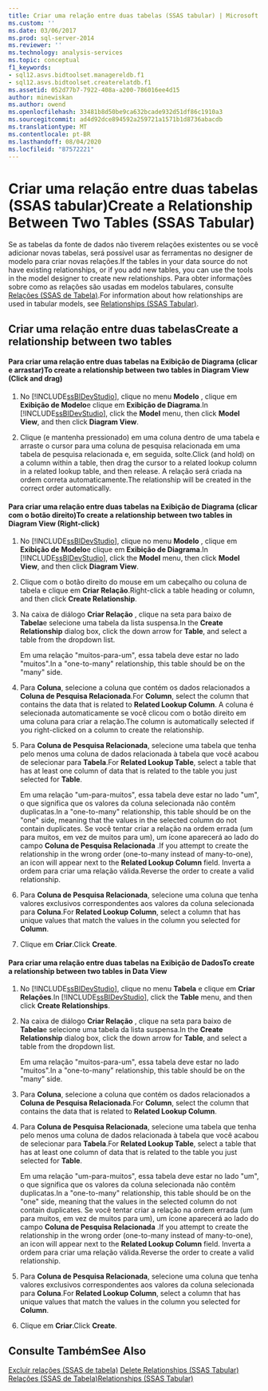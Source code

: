 ```yaml
---
title: Criar uma relação entre duas tabelas (SSAS tabular) | Microsoft Docs
ms.custom: ''
ms.date: 03/06/2017
ms.prod: sql-server-2014
ms.reviewer: ''
ms.technology: analysis-services
ms.topic: conceptual
f1_keywords:
- sql12.asvs.bidtoolset.managereldb.f1
- sql12.asvs.bidtoolset.createrelatdb.f1
ms.assetid: 052d77b7-7922-408a-a200-786016ee4d15
author: minewiskan
ms.author: owend
ms.openlocfilehash: 33481b8d50be9ca632bcade932d51df86c1910a3
ms.sourcegitcommit: ad4d92dce894592a259721a1571b1d8736abacdb
ms.translationtype: MT
ms.contentlocale: pt-BR
ms.lasthandoff: 08/04/2020
ms.locfileid: "87572221"
---
```

# <a name="create-a-relationship-between-two-tables-ssas-tabular"></a><span data-ttu-id="8cdc0-102">Criar uma relação entre duas tabelas (SSAS tabular)</span><span class="sxs-lookup"><span data-stu-id="8cdc0-102">Create a Relationship Between Two Tables (SSAS Tabular)</span></span>
  <span data-ttu-id="8cdc0-103">Se as tabelas da fonte de dados não tiverem relações existentes ou se você adicionar novas tabelas, será possível usar as ferramentas no designer de modelo para criar novas relações.</span><span class="sxs-lookup"><span data-stu-id="8cdc0-103">If the tables in your data source do not have existing relationships, or if you add new tables, you can use the tools in the model designer to create new relationships.</span></span> <span data-ttu-id="8cdc0-104">Para obter informações sobre como as relações são usadas em modelos tabulares, consulte [Relações &#40;SSAS de Tabela&#41;](relationships-ssas-tabular.md).</span><span class="sxs-lookup"><span data-stu-id="8cdc0-104">For information about how relationships are used in tabular models, see [Relationships &#40;SSAS Tabular&#41;](relationships-ssas-tabular.md).</span></span>  
  
## <a name="create-a-relationship-between-two-tables"></a><span data-ttu-id="8cdc0-105">Criar uma relação entre duas tabelas</span><span class="sxs-lookup"><span data-stu-id="8cdc0-105">Create a relationship between two tables</span></span>  
  
#### <a name="to-create-a-relationship-between-two-tables-in-diagram-view-click-and-drag"></a><span data-ttu-id="8cdc0-106">Para criar uma relação entre duas tabelas na Exibição de Diagrama (clicar e arrastar)</span><span class="sxs-lookup"><span data-stu-id="8cdc0-106">To create a relationship between two tables in Diagram View (Click and drag)</span></span>  
  
1.  <span data-ttu-id="8cdc0-107">No [!INCLUDE[ssBIDevStudio](../../includes/ssbidevstudio-md.md)], clique no menu **Modelo** , clique em **Exibição de Modelo**e clique em **Exibição de Diagrama**.</span><span class="sxs-lookup"><span data-stu-id="8cdc0-107">In [!INCLUDE[ssBIDevStudio](../../includes/ssbidevstudio-md.md)], click the **Model** menu, then click **Model View**, and then click **Diagram View**.</span></span>  
  
2.  <span data-ttu-id="8cdc0-108">Clique (e mantenha pressionado) em uma coluna dentro de uma tabela e arraste o cursor para uma coluna de pesquisa relacionada em uma tabela de pesquisa relacionada e, em seguida, solte.</span><span class="sxs-lookup"><span data-stu-id="8cdc0-108">Click (and hold) on a column within a table, then drag the cursor to a related lookup column in a related lookup table, and then release.</span></span> <span data-ttu-id="8cdc0-109">A relação será criada na ordem correta automaticamente.</span><span class="sxs-lookup"><span data-stu-id="8cdc0-109">The relationship will be created in the correct order automatically.</span></span>  
  
#### <a name="to-create-a-relationship-between-two-tables-in-diagram-view-right-click"></a><span data-ttu-id="8cdc0-110">Para criar uma relação entre duas tabelas na Exibição de Diagrama (clicar com o botão direito)</span><span class="sxs-lookup"><span data-stu-id="8cdc0-110">To create a relationship between two tables in Diagram View (Right-click)</span></span>  
  
1.  <span data-ttu-id="8cdc0-111">No [!INCLUDE[ssBIDevStudio](../../includes/ssbidevstudio-md.md)], clique no menu **Modelo** , clique em **Exibição de Modelo**e clique em **Exibição de Diagrama**.</span><span class="sxs-lookup"><span data-stu-id="8cdc0-111">In [!INCLUDE[ssBIDevStudio](../../includes/ssbidevstudio-md.md)], click the **Model** menu, then click **Model View**, and then click **Diagram View**.</span></span>  
  
2.  <span data-ttu-id="8cdc0-112">Clique com o botão direito do mouse em um cabeçalho ou coluna de tabela e clique em **Criar Relação**.</span><span class="sxs-lookup"><span data-stu-id="8cdc0-112">Right-click a table heading or column, and then click **Create Relationship**.</span></span>  
  
3.  <span data-ttu-id="8cdc0-113">Na caixa de diálogo **Criar Relação** , clique na seta para baixo de **Tabela**e selecione uma tabela da lista suspensa.</span><span class="sxs-lookup"><span data-stu-id="8cdc0-113">In the **Create Relationship** dialog box, click the down arrow for **Table**, and select a table from the dropdown list.</span></span>  
  
     <span data-ttu-id="8cdc0-114">Em uma relação "muitos-para-um", essa tabela deve estar no lado "muitos".</span><span class="sxs-lookup"><span data-stu-id="8cdc0-114">In a "one-to-many" relationship, this table should be on the "many" side.</span></span>  
  
4.  <span data-ttu-id="8cdc0-115">Para **Coluna**, selecione a coluna que contém os dados relacionados a **Coluna de Pesquisa Relacionada**.</span><span class="sxs-lookup"><span data-stu-id="8cdc0-115">For **Column**, select the column that contains the data that is related to **Related Lookup Column**.</span></span> <span data-ttu-id="8cdc0-116">A coluna é selecionada automaticamente se você clicou com o botão direito em uma coluna para criar a relação.</span><span class="sxs-lookup"><span data-stu-id="8cdc0-116">The column is automatically selected if you right-clicked on a column to create the relationship.</span></span>  
  
5.  <span data-ttu-id="8cdc0-117">Para **Coluna de Pesquisa Relacionada**, selecione uma tabela que tenha pelo menos uma coluna de dados relacionada à tabela que você acabou de selecionar para **Tabela**.</span><span class="sxs-lookup"><span data-stu-id="8cdc0-117">For **Related Lookup Table**, select a table that has at least one column of data that is related to the table you just selected for **Table**.</span></span>  
  
     <span data-ttu-id="8cdc0-118">Em uma relação "um-para-muitos", essa tabela deve estar no lado "um", o que significa que os valores da coluna selecionada não contêm duplicatas.</span><span class="sxs-lookup"><span data-stu-id="8cdc0-118">In a "one-to-many" relationship, this table should be on the "one" side, meaning that the values in the selected column do not contain duplicates.</span></span> <span data-ttu-id="8cdc0-119">Se você tentar criar a relação na ordem errada (um para muitos, em vez de muitos para um), um ícone aparecerá ao lado do campo **Coluna de Pesquisa Relacionada** .</span><span class="sxs-lookup"><span data-stu-id="8cdc0-119">If you attempt to create the relationship in the wrong order (one-to-many instead of many-to-one), an icon will appear next to the **Related Lookup Column** field.</span></span> <span data-ttu-id="8cdc0-120">Inverta a ordem para criar uma relação válida.</span><span class="sxs-lookup"><span data-stu-id="8cdc0-120">Reverse the order to create a valid relationship.</span></span>  
  
6.  <span data-ttu-id="8cdc0-121">Para **Coluna de Pesquisa Relacionada**, selecione uma coluna que tenha valores exclusivos correspondentes aos valores da coluna selecionada para **Coluna**.</span><span class="sxs-lookup"><span data-stu-id="8cdc0-121">For **Related Lookup Column**, select a column that has unique values that match the values in the column you selected for **Column**.</span></span>  
  
7.  <span data-ttu-id="8cdc0-122">Clique em **Criar**.</span><span class="sxs-lookup"><span data-stu-id="8cdc0-122">Click **Create**.</span></span>  
  
#### <a name="to-create-a-relationship-between-two-tables-in-data-view"></a><span data-ttu-id="8cdc0-123">Para criar uma relação entre duas tabelas na Exibição de Dados</span><span class="sxs-lookup"><span data-stu-id="8cdc0-123">To create a relationship between two tables in Data View</span></span>  
  
1.  <span data-ttu-id="8cdc0-124">No [!INCLUDE[ssBIDevStudio](../../includes/ssbidevstudio-md.md)], clique no menu **Tabela** e clique em **Criar Relações**.</span><span class="sxs-lookup"><span data-stu-id="8cdc0-124">In [!INCLUDE[ssBIDevStudio](../../includes/ssbidevstudio-md.md)], click the **Table** menu, and then click **Create Relationships**.</span></span>  
  
2.  <span data-ttu-id="8cdc0-125">Na caixa de diálogo **Criar Relação** , clique na seta para baixo de **Tabela**e selecione uma tabela da lista suspensa.</span><span class="sxs-lookup"><span data-stu-id="8cdc0-125">In the **Create Relationship** dialog box, click the down arrow for **Table**, and select a table from the dropdown list.</span></span>  
  
     <span data-ttu-id="8cdc0-126">Em uma relação "muitos-para-um", essa tabela deve estar no lado "muitos".</span><span class="sxs-lookup"><span data-stu-id="8cdc0-126">In a "one-to-many" relationship, this table should be on the "many" side.</span></span>  
  
3.  <span data-ttu-id="8cdc0-127">Para **Coluna**, selecione a coluna que contém os dados relacionados a **Coluna de Pesquisa Relacionada**.</span><span class="sxs-lookup"><span data-stu-id="8cdc0-127">For **Column**, select the column that contains the data that is related to **Related Lookup Column**.</span></span>  
  
4.  <span data-ttu-id="8cdc0-128">Para **Coluna de Pesquisa Relacionada**, selecione uma tabela que tenha pelo menos uma coluna de dados relacionada à tabela que você acabou de selecionar para **Tabela**.</span><span class="sxs-lookup"><span data-stu-id="8cdc0-128">For **Related Lookup Table**, select a table that has at least one column of data that is related to the table you just selected for **Table**.</span></span>  
  
     <span data-ttu-id="8cdc0-129">Em uma relação "um-para-muitos", essa tabela deve estar no lado "um", o que significa que os valores da coluna selecionada não contêm duplicatas.</span><span class="sxs-lookup"><span data-stu-id="8cdc0-129">In a "one-to-many" relationship, this table should be on the "one" side, meaning that the values in the selected column do not contain duplicates.</span></span> <span data-ttu-id="8cdc0-130">Se você tentar criar a relação na ordem errada (um para muitos, em vez de muitos para um), um ícone aparecerá ao lado do campo **Coluna de Pesquisa Relacionada** .</span><span class="sxs-lookup"><span data-stu-id="8cdc0-130">If you attempt to create the relationship in the wrong order (one-to-many instead of many-to-one), an icon will appear next to the **Related Lookup Column** field.</span></span> <span data-ttu-id="8cdc0-131">Inverta a ordem para criar uma relação válida.</span><span class="sxs-lookup"><span data-stu-id="8cdc0-131">Reverse the order to create a valid relationship.</span></span>  
  
5.  <span data-ttu-id="8cdc0-132">Para **Coluna de Pesquisa Relacionada**, selecione uma coluna que tenha valores exclusivos correspondentes aos valores da coluna selecionada para **Coluna**.</span><span class="sxs-lookup"><span data-stu-id="8cdc0-132">For **Related Lookup Column**, select a column that has unique values that match the values in the column you selected for **Column**.</span></span>  
  
6.  <span data-ttu-id="8cdc0-133">Clique em **Criar**.</span><span class="sxs-lookup"><span data-stu-id="8cdc0-133">Click **Create**.</span></span>  
  
## <a name="see-also"></a><span data-ttu-id="8cdc0-134">Consulte Também</span><span class="sxs-lookup"><span data-stu-id="8cdc0-134">See Also</span></span>  
 <span data-ttu-id="8cdc0-135">[Excluir relações &#40;SSAS de tabela&#41;](delete-relationships-ssas-tabular.md) </span><span class="sxs-lookup"><span data-stu-id="8cdc0-135">[Delete Relationships &#40;SSAS Tabular&#41;](delete-relationships-ssas-tabular.md) </span></span>  
 [<span data-ttu-id="8cdc0-136">Relações &#40;SSAS de Tabela&#41;</span><span class="sxs-lookup"><span data-stu-id="8cdc0-136">Relationships &#40;SSAS Tabular&#41;</span></span>](relationships-ssas-tabular.md)  
  
  
